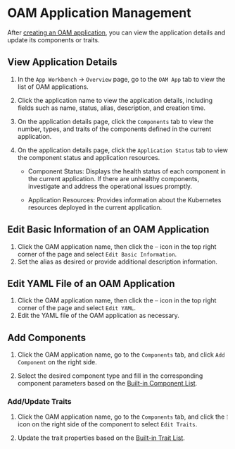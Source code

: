 # OAM Application Management

After [creating an OAM application](create.md), you can view the application details and update its components or traits.

## View Application Details

1. In the `App Workbench` -> `Overview` page, go to the `OAM App` tab to view the list of OAM applications.
2. Click the application name to view the application details, including fields such as name, status, alias, description, and creation time.
3. On the application details page, click the `Components` tab to view the number, types, and traits of the components defined in the current application.

4. On the application details page, click the `Application Status` tab to view the component status and application resources.

    - Component Status: Displays the health status of each component in the current application. If there are unhealthy components, investigate and address the operational issues promptly.

    - Application Resources: Provides information about the Kubernetes resources deployed in the current application.


## Edit Basic Information of an OAM Application

1. Click the OAM application name, then click the `ⵈ` icon in the top right corner of the page and select `Edit Basic Information`.
2. Set the alias as desired or provide additional description information.



## Edit YAML File of an OAM Application

1. Click the OAM application name, then click the `ⵈ` icon in the top right corner of the page and select `Edit YAML`.
2. Edit the YAML file of the OAM application as necessary.


## Add Components

1. Click the OAM application name, go to the `Components` tab, and click `Add Component` on the right side.



2. Select the desired component type and fill in the corresponding component parameters based on the [Built-in Component List](https://kubevela.io/docs/end-user/components/references).



### Add/Update Traits

1. Click the OAM application name, go to the `Components` tab, and click the `ⵗ` icon on the right side of the component to select `Edit Traits`.



2. Update the trait properties based on the [Built-in Trait List](https://kubevela.io/en/docs/end-user/traits/references).

